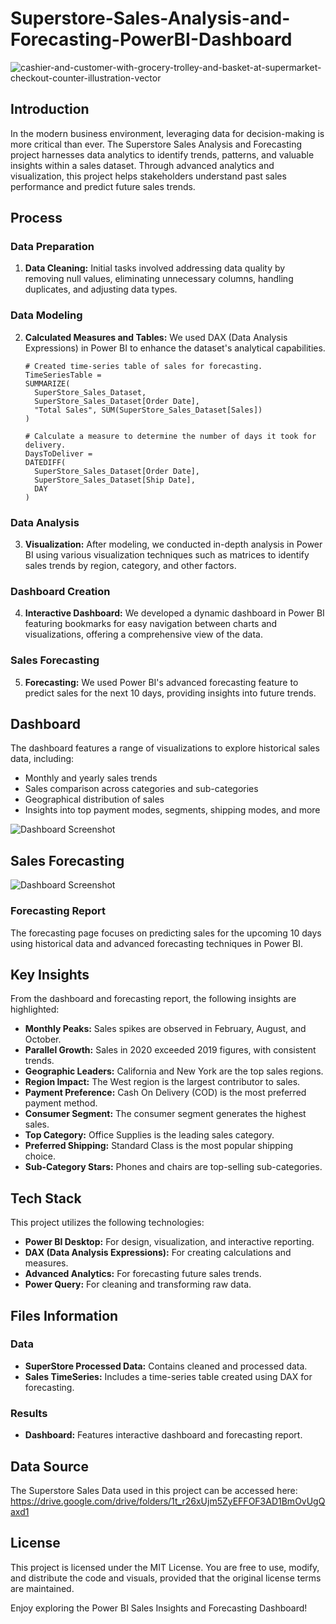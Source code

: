 # Superstore-Sales-Analysis-and-Forecasting-PowerBI-Dashboard


![cashier-and-customer-with-grocery-trolley-and-basket-at-supermarket-checkout-counter-illustration-vector](https://github.com/user-attachments/assets/6548ccd1-cacb-404f-a152-5f9a80c0f5f0)

## Introduction

In the modern business environment, leveraging data for decision-making is more critical than ever. The Superstore Sales Analysis and Forecasting project harnesses data analytics to identify trends, patterns, and valuable insights within a sales dataset. Through advanced analytics and visualization, this project helps stakeholders understand past sales performance and predict future sales trends.

## Process

### Data Preparation

1. **Data Cleaning:** Initial tasks involved addressing data quality by removing null values, eliminating unnecessary columns, handling duplicates, and adjusting data types.

### Data Modeling

2. **Calculated Measures and Tables:** We used DAX (Data Analysis Expressions) in Power BI to enhance the dataset's analytical capabilities.

   ```dax
   # Created time-series table of sales for forecasting.
   TimeSeriesTable = 
   SUMMARIZE(
     SuperStore_Sales_Dataset,
     SuperStore_Sales_Dataset[Order Date],
     "Total Sales", SUM(SuperStore_Sales_Dataset[Sales])
   )  

   # Calculate a measure to determine the number of days it took for delivery.
   DaysToDeliver = 
   DATEDIFF(
     SuperStore_Sales_Dataset[Order Date],
     SuperStore_Sales_Dataset[Ship Date],
     DAY
   )
   ```

### Data Analysis

3. **Visualization:** After modeling, we conducted in-depth analysis in Power BI using various visualization techniques such as matrices to identify sales trends by region, category, and other factors.

### Dashboard Creation

4. **Interactive Dashboard:** We developed a dynamic dashboard in Power BI featuring bookmarks for easy navigation between charts and visualizations, offering a comprehensive view of the data.

### Sales Forecasting

5. **Forecasting:** We used Power BI's advanced forecasting feature to predict sales for the next 10 days, providing insights into future trends.

## Dashboard

The dashboard features a range of visualizations to explore historical sales data, including:

- Monthly and yearly sales trends
- Sales comparison across categories and sub-categories
- Geographical distribution of sales
- Insights into top payment modes, segments, shipping modes, and more

![Dashboard Screenshot](https://github.com/AakankshaLanghani/Super-Store-Sales-and-Forecast-Dashboard-PowerBI/blob/main/Super%20Store%20Sales%20Dashboard.jpg)


## Sales Forecasting
![Dashboard Screenshot](https://github.com/AakankshaLanghani/Super-Store-Sales-and-Forecast-Dashboard-PowerBI/blob/main/Sales%20Forcast%20for%2015%20days.png)
### Forecasting Report

The forecasting page focuses on predicting sales for the upcoming 10 days using historical data and advanced forecasting techniques in Power BI.

## Key Insights

From the dashboard and forecasting report, the following insights are highlighted:

- **Monthly Peaks:** Sales spikes are observed in February, August, and October.
- **Parallel Growth:** Sales in 2020 exceeded 2019 figures, with consistent trends.
- **Geographic Leaders:** California and New York are the top sales regions.
- **Region Impact:** The West region is the largest contributor to sales.
- **Payment Preference:** Cash On Delivery (COD) is the most preferred payment method.
- **Consumer Segment:** The consumer segment generates the highest sales.
- **Top Category:** Office Supplies is the leading sales category.
- **Preferred Shipping:** Standard Class is the most popular shipping choice.
- **Sub-Category Stars:** Phones and chairs are top-selling sub-categories.

## Tech Stack

This project utilizes the following technologies:

- **Power BI Desktop:** For design, visualization, and interactive reporting.
- **DAX (Data Analysis Expressions):** For creating calculations and measures.
- **Advanced Analytics:** For forecasting future sales trends.
- **Power Query:** For cleaning and transforming raw data.

## Files Information

### Data

- **SuperStore Processed Data:** Contains cleaned and processed data.
- **Sales TimeSeries:** Includes a time-series table created using DAX for forecasting.

### Results

- **Dashboard:** Features interactive dashboard and forecasting report.

## Data Source

The Superstore Sales Data used in this project can be accessed here: https://drive.google.com/drive/folders/1t_r26xUjm5ZyEFFOF3AD1BmOvUgQaxd1

## License

This project is licensed under the MIT License. You are free to use, modify, and distribute the code and visuals, provided that the original license terms are maintained.

Enjoy exploring the Power BI Sales Insights and Forecasting Dashboard!
